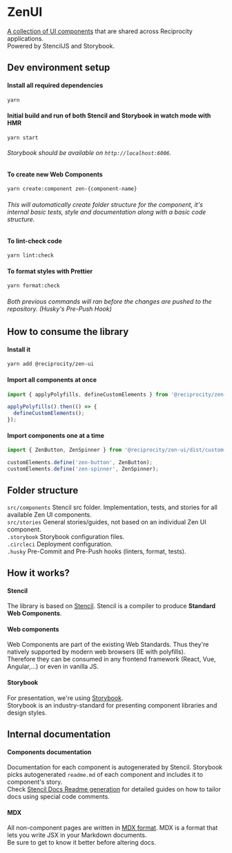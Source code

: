 # ZenUI
[A collection of UI components](https://zen-ui.zengrc.com/) that are shared across Reciprocity applications.\
Powered by StencilJS and Storybook.

## Dev environment setup
#### Install all required dependencies
```bash
yarn
```

#### Initial build and run of both Stencil and Storybook in watch mode with HMR
```
yarn start
```
###### Storybook should be available on `http://localhost:6006`.

#### To create new Web Components
```bash
yarn create:component zen-{component-name}
```
###### This will automatically create folder structure for the component, it's internal basic tests, style and documentation along with a basic code structure.

#### To lint-check code
```bash
yarn lint:check
```

#### To format styles with Prettier
```bash
yarn format:check
```
###### Both previous commands will ran before the changes are pushed to the repository. (Husky's Pre-Push Hook)

## How to consume the library
#### Install it
```bash
yarn add @reciprocity/zen-ui
```

#### Import all components at once
```js
import { applyPolyfills, defineCustomElements } from '@reciprocity/zen-ui/loader';

applyPolyfills().then(() => {
  defineCustomElements();
});
```

#### Import components one at a time
```js
import { ZenButton, ZenSpinner } from '@reciprocity/zen-ui/dist/custom-elements';

customElements.define('zen-button', ZenButton);
customElements.define('zen-spinner', ZenSpinner);
```

## Folder structure
`src/components` Stencil src folder. Implementation, tests, and stories for all available Zen UI components.\
`src/stories` General stories/guides, not based on an individual Zen UI component.\
`.storybook` Storybook configuration files.\
`.circleci` Deployment configuration.\
`.husky` Pre-Commit and Pre-Push hooks (linters, format, tests).

## How it works?

#### Stencil
The library is based on [Stencil](https://stenciljs.com/docs/introduction). Stencil is a compiler to produce **Standard Web Components**.

#### Web components
Web Components are part of the existing Web Standards. Thus they're natively supported by modern web browsers (IE with polyfills).\
Therefore they can be consumed in any frontend framework (React, Vue, Angular,...) or even in vanilla JS.

#### Storybook
For presentation, we're using [Storybook](https://storybook.js.org/).\
Storybook is an industry-standard for presenting component libraries and design styles.

## Internal documentation

#### Components documentation
Documentation for each component is autogenerated by Stencil. Storybook picks autogenerated `readme.md` of each component and includes it to component's story.\
Check [Stencil Docs Readme generation](https://stenciljs.com/docs/docs-readme) for detailed guides on how to tailor docs using special code comments.

#### MDX
All non-component pages are written in [MDX format](https://mdxjs.com/getting-started/). MDX is a format that lets you write JSX in your Markdown documents.\
Be sure to get to know it better before altering docs.
